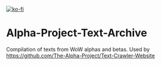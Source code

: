 [![ko-fi](https://www.ko-fi.com/img/githubbutton_sm.svg)](https://ko-fi.com/R6R21LO82)

# Alpha-Project-Text-Archive
Compilation of texts from WoW alphas and betas. Used by https://github.com/The-Alpha-Project/Text-Crawler-Website
